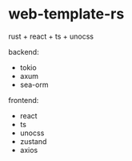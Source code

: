 # web-template-rs

rust + react + ts + unocss

backend:
- tokio
- axum
- sea-orm

frontend:
- react
- ts
- unocss
- zustand
- axios
